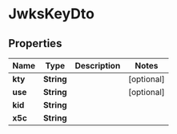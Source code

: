 

# JwksKeyDto

## Properties

Name | Type | Description | Notes
------------ | ------------- | ------------- | -------------
**kty** | **String** |  |  [optional]
**use** | **String** |  |  [optional]
**kid** | **String** |  | 
**x5c** | **String** |  | 



